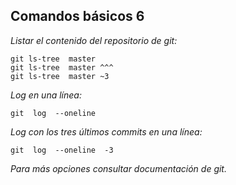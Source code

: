 ## Comandos básicos 6

*Listar el contenido del repositorio de git:*
~~~
git ls-tree  master
git ls-tree  master ^^^
git ls-tree  master ~3
~~~

*Log en una línea:*
~~~
git  log  --oneline
~~~

*Log con los tres últimos commits en una línea:*
~~~
git  log  --oneline  -3
~~~

*Para más opciones consultar documentación de git.*